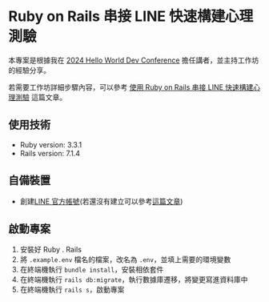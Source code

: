 # Ruby on Rails 串接 LINE 快速構建心理測驗

本專案是根據我在 [2024 Hello World Dev Conference](https://hwdc.ithome.com.tw/2024/lab-page/3295) 擔任講者，並主持工作坊的經驗分享。

若需要工作坊詳細步驟內容，可以參考 [使用 Ruby on Rails 串接 LINE 快速構建心理測驗](https://kkrystalll.github.io/posts/rails-line-psychological-test/) 這篇文章。

## 使用技術

- Ruby version: 3.3.1
- Rails version: 7.1.4

## 自備裝置

- 創建[LINE 官方帳號](https://account.line.biz/login)(若還沒有建立可以參考[這篇文章](https://kkrystalll.github.io/posts/create-line-official-account/))

## 啟動專案

1. 安裝好 Ruby . Rails
2. 將 `.example.env` 檔名的檔案，改名為 `.env`，並填上需要的環境變數
3. 在終端機執行 `bundle install`，安裝相依套件
4. 在終端機執行 `rails db:migrate`，執行數據庫遷移，將變更寫進資料庫中
5. 在終端機執行 `rails s`，啟動專案
